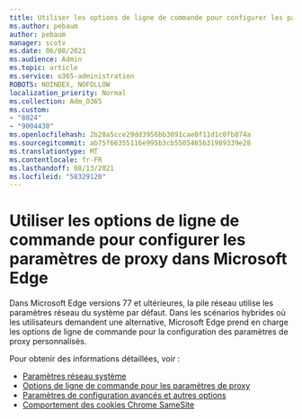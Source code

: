 ```yaml
---
title: Utiliser les options de ligne de commande pour configurer les paramètres de proxy dans Microsoft Edge
ms.author: pebaum
author: pebaum
manager: scotv
ms.date: 06/08/2021
ms.audience: Admin
ms.topic: article
ms.service: o365-administration
ROBOTS: NOINDEX, NOFOLLOW
localization_priority: Normal
ms.collection: Adm_O365
ms.custom:
- "8024"
- "9004430"
ms.openlocfilehash: 2b28a5cce29dd3956bb3891cae0f11d1c0fb874a
ms.sourcegitcommit: ab75f66355116e995b3cb5505465b31989339e28
ms.translationtype: MT
ms.contentlocale: fr-FR
ms.lasthandoff: 08/13/2021
ms.locfileid: "58329120"
---
```

# <a name="use-command-line-options-to-configure-proxy-settings-in-microsoft-edge"></a>Utiliser les options de ligne de commande pour configurer les paramètres de proxy dans Microsoft Edge

Dans Microsoft Edge versions 77 et ultérieures, la pile réseau utilise les paramètres réseau du système par défaut. Dans les scénarios hybrides où les utilisateurs demandent une alternative, Microsoft Edge prend en charge les options de ligne de commande pour la configuration des paramètres de proxy personnalisés. 

Pour obtenir des informations détaillées, voir :

- [Paramètres réseau système](https://docs.microsoft.com/deployedge/edge-learnmore-cmdline-options-proxy-settings#system-network-settings)
- [Options de ligne de commande pour les paramètres de proxy](https://docs.microsoft.com/deployedge/edge-learnmore-cmdline-options-proxy-settings#system-network-settings)
- [Paramètres de configuration avancés et autres options](https://go.microsoft.com/fwlink/?linkid=2134293)
- [Comportement des cookies Chrome SameSite](https://docs.microsoft.com/office365/troubleshoot/miscellaneous/chrome-behavior-affects-applications)